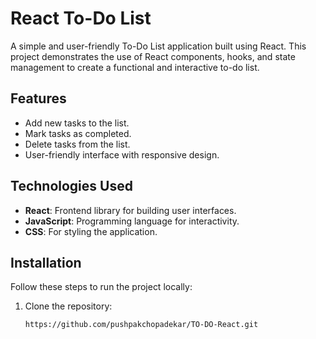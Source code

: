 # React To-Do List

A simple and user-friendly To-Do List application built using React. This project demonstrates the use of React components, hooks, and state management to create a functional and interactive to-do list.

## Features

- Add new tasks to the list.
- Mark tasks as completed.
- Delete tasks from the list.
- User-friendly interface with responsive design.

## Technologies Used

- **React**: Frontend library for building user interfaces.
- **JavaScript**: Programming language for interactivity.
- **CSS**: For styling the application.

## Installation

Follow these steps to run the project locally:

1. Clone the repository:
   ```bash
   https://github.com/pushpakchopadekar/TO-DO-React.git
